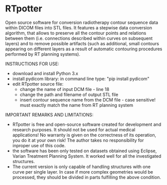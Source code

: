 # RTpotter
Open source software for conversion radiotherapy contour sequence data within DICOM files into STL files. It features a stepwise data conversion algorithm, that allows to preserve all the contour points and relations between them (i.e. connections described within curves on subsequent layers) and to remove possible artifacts (such as additional, small contours appearing on different layers as a result of automatic contouring procedures performed by RT planning systems).

INSTRUCTIONS FOR USE:
- download and install Python 3.x
- install pydicom library: in command line type: "pip install pydicom"
- edit RTpotter source file:
  * change the name of input DCM file - line 18
  * change the path and filename of output STL file
  * insert contour sequence name from the DCM file - case sensitive! must exactly match the name from RT planning system

IMPORTANT REMARKS AND LIMITATIONS:
- RTpotter is free and open-source software created for development and research purposes. It should not be used for actual medical applications! No warranty is given on the correctness of its operation, you do it at your own risk! The author takes no responsibility for inproper use of this code.
- the software has been only tested on datasets obtained using Eclipse, Varian Treatment Planning System. It worked well for all the investigated structures. 
- The current version is only capable of handling structures with one curve per single layer. In case if more complex geometries would be processed, they should be divided in parts fulfilling the above condition. 

